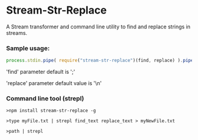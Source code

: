 # Stream-Str-Replace

A Stream transformer and command line utility to find and replace strings in streams.


### Sample usage:

```javascript
process.stdin.pipe( require("stream-str-replace")(find, replace) ).pipe(process.stdout);

```

'find' parameter default is ';'

'replace' parameter default value is '\n'

### Command line tool (strepl)

```
>npm install stream-str-replace -g

>type myFile.txt | strepl find_text replace_text > myNewFile.txt

>path | strepl

```
